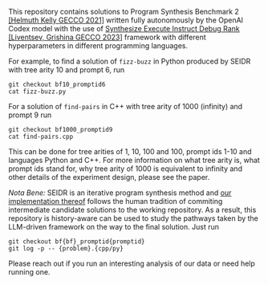 This repository contains solutions to Program Synthesis Benchmark 2 [[Helmuth Kelly GECCO 2021]](https://arxiv.org/abs/2106.06086) written fully autonomously by the OpenAI Codex model with the use of [Synthesize Execute Instruct Debug Rank](https://github.com/vadim0x60/seidr) [[Liventsev, Grishina GECCO 2023]](https://arxiv.org/abs/2304.10423) framework with different hyperparameters in different programming languages.

For example, to find a solution of `fizz-buzz` in Python produced by SEIDR with tree arity 10 and prompt 6, run

```
git checkout bf10_promptid6
cat fizz-buzz.py
```

For a solution of `find-pairs` in C++ with tree arity of 1000 (infinity) and prompt 9 run 

```
git checkout bf1000_promptid9
cat find-pairs.cpp
```

This can be done for tree arities of 1, 10, 100 and 100, prompt ids 1-10 and languages Python and C++. For more information on what tree arity is, what prompt ids stand for, why tree arity of 1000 is equivalent to infinity and other details of the experiment design, please see the paper.

*Nota Bene:* SEIDR is an iterative program synthesis method and [our implementation thereof](https://github.com/vadim0x60/seidr) follows the human tradition of commiting intermediate candidate solutions to the working repository. As a result, this repository is history-aware can be used to study the pathways taken by the LLM-driven framework on the way to the final solution. Just run

```
git checkout bf{bf}_promptid{promptid}
git log -p -- {problem}.{cpp/py}
```

Please reach out if you run an interesting analysis of our data or need help running one.
